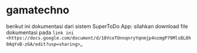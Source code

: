 # gamatechno

berikut ini dokumentasi dari sistem SuperToDo App:
silahkan download file dokumentasi pada `link ini <https://docs.google.com/document/d/18VcoTOnnqnryYqnmjp4nzmgP79MlsBL8h0AqYvB-zGA/edit?usp=sharing>`_
 
